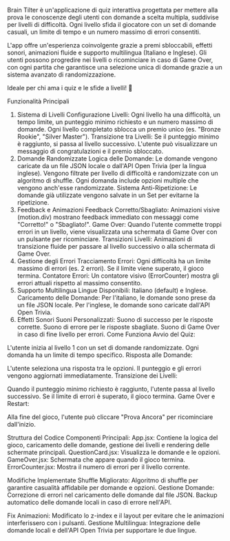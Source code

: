 Brain Tilter è un'applicazione di quiz interattiva progettata per mettere alla prova le conoscenze degli utenti con domande a scelta multipla, suddivise per livelli di difficoltà. Ogni livello sfida il giocatore con un set di domande casuali, un limite di tempo e un numero massimo di errori consentiti.

L'app offre un'esperienza coinvolgente grazie a premi sbloccabili, effetti sonori, animazioni fluide e supporto multilingua (Italiano e Inglese). Gli utenti possono progredire nei livelli o ricominciare in caso di Game Over, con ogni partita che garantisce una selezione unica di domande grazie a un sistema avanzato di randomizzazione.

Ideale per chi ama i quiz e le sfide a livelli! 🎯

Funzionalità Principali
1. Sistema di Livelli
Configurazione Livelli:
Ogni livello ha una difficoltà, un tempo limite, un punteggio minimo richiesto e un numero massimo di domande.
Ogni livello completato sblocca un premio unico (es. "Bronze Rookie", "Silver Master").
Transizione tra Livelli:
Se il punteggio minimo è raggiunto, si passa al livello successivo.
L'utente può visualizzare un messaggio di congratulazioni e il premio sbloccato.
2. Domande Randomizzate
Logica delle Domande:
Le domande vengono caricate da un file JSON locale o dall'API Open Trivia (per la lingua inglese).
Vengono filtrate per livello di difficoltà e randomizzate con un algoritmo di shuffle.
Ogni domanda include opzioni multiple che vengono anch'esse randomizzate.
Sistema Anti-Ripetizione:
Le domande già utilizzate vengono salvate in un Set per evitarne la ripetizione.
3. Feedback e Animazioni
Feedback Corretto/Sbagliato:
Animazioni visive (motion.div) mostrano feedback immediato con messaggi come "Corretto!" o "Sbagliato!".
Game Over:
Quando l'utente commette troppi errori in un livello, viene visualizzata una schermata di Game Over con un pulsante per ricominciare.
Transizioni Livelli:
Animazioni di transizione fluide per passare al livello successivo o alla schermata di Game Over.
4. Gestione degli Errori
Tracciamento Errori:
Ogni difficoltà ha un limite massimo di errori (es. 2 errori).
Se il limite viene superato, il gioco termina.
Contatore Errori:
Un contatore visivo (ErrorCounter) mostra gli errori attuali rispetto al massimo consentito.
5. Supporto Multilingua
Lingue Disponibili:
Italiano (default) e Inglese.
Caricamento delle Domande:
Per l'italiano, le domande sono prese da un file JSON locale.
Per l'inglese, le domande sono caricate dall'API Open Trivia.
6. Effetti Sonori
Suoni Personalizzati:
Suono di successo per le risposte corrette.
Suono di errore per le risposte sbagliate.
Suono di Game Over in caso di fine livello per errori.
Come Funziona
Avvio del Quiz:

L'utente inizia al livello 1 con un set di domande randomizzate.
Ogni domanda ha un limite di tempo specifico.
Risposta alle Domande:

L'utente seleziona una risposta tra le opzioni.
Il punteggio e gli errori vengono aggiornati immediatamente.
Transizione dei Livelli:

Quando il punteggio minimo richiesto è raggiunto, l'utente passa al livello successivo.
Se il limite di errori è superato, il gioco termina.
Game Over e Restart:

Alla fine del gioco, l'utente può cliccare "Prova Ancora" per ricominciare dall'inizio.

Struttura del Codice
Componenti Principali:
App.jsx: Contiene la logica del gioco, caricamento delle domande, gestione dei livelli e rendering delle schermate principali.
QuestionCard.jsx: Visualizza le domande e le opzioni.
GameOver.jsx: Schermata che appare quando il gioco termina.
ErrorCounter.jsx: Mostra il numero di errori per il livello corrente.

Modifiche Implementate
Shuffle Migliorato:
Algoritmo di shuffle per garantire casualità affidabile per domande e opzioni.
Gestione Domande:
Correzione di errori nel caricamento delle domande dal file JSON.
Backup automatico delle domande locali in caso di errore nell'API.

Fix Animazioni:
Modificato lo z-index e il layout per evitare che le animazioni interferissero con i pulsanti.
Gestione Multilingua:
Integrazione delle domande locali e dell'API Open Trivia per supportare le due lingue.
